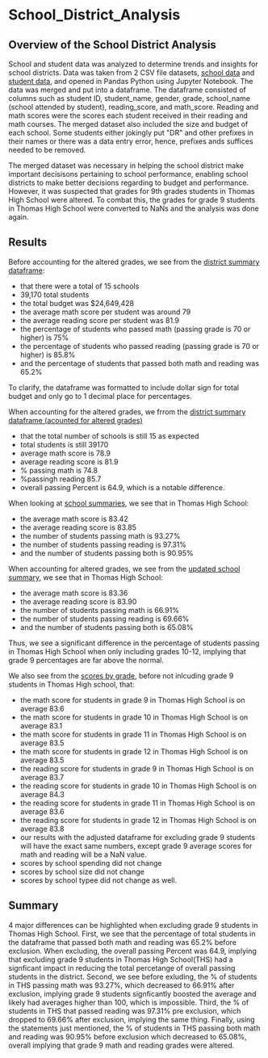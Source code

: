 # School_District_Analysis

## Overview of the School District Analysis
School and student data was analyzed to determine trends and insights for school districts. Data was taken from 2 CSV file datasets, [school data](https://github.com/MuddassirR/School_District_Analysis/blob/main/schools_complete.csv) and [student data](https://github.com/MuddassirR/School_District_Analysis/blob/main/students_complete.csv), and opened in Pandas Python using Jupyter Notebook. The data was merged and put into a dataframe. The dataframe consisted of columns such as student ID, student_name, gender, grade, school_name (school attended by student), reading_score, and math_score. Reading and math scores were the scores each student received in their reading and math courses. The merged dataset also included the size and budget of each school. Some students either jokingly put "DR" and other prefixes in their names or there was a data entry error, hence, prefixes ands suffices needed to be removed.

The merged dataset was necessary in helping the school district make important decisisons pertaining to school performance, enabling school districts to make better decisions regarding to budget and performance. However, it was suspected that grades for 9th grades students in Thomas High School were altered. To combat this, the grades for grade 9 students in Thomas High School were converted to NaNs and the analysis was done again.
  
## Results
Before accounting for the altered grades, we see from the [district summary dataframe](https://github.com/MuddassirR/School_District_Analysis/blob/main/district_summary.png):
- that there were a total of 15 schools
- 39,170 total students
- the total budget was $24,649,428
- the average math score per student was around 79
- the average reading score per student was 81.9
- the percentage of students who passed math (passing grade is 70 or higher) is 75%
- the percentage of students who passed reading (passing grade is 70 or higher) is 85.8%
- and the percentage of students that passed both math and reading was 65.2%

To clarify, the dataframe was formatted to include dollar sign for total budget and only go to 1 decimal place for percentages.

When accounting for the altered grades, we frrom the [district summary dataframe (acounted for altered grades)](https://github.com/MuddassirR/School_District_Analysis/blob/main/district_summary_accounted.png)
- that the total number of schools is still 15 as expected
- total students is still 39170
- average math score is 78.9
- average reading score is 81.9
- % passing math is 74.8
- %passingh reading 85.7
- overall passing Percent is 64.9, which is a notable difference. 

When looking at [school summaries](https://github.com/MuddassirR/School_District_Analysis/blob/main/school_summary.png), we see that in Thomas High School:
- the average math score is 83.42
- the average reading score is 83.85
- the number of students passing math is 93.27%
- the number of students passing reading is 97.31%
- and the number of students passing both is 90.95%

When accounting for altered grades, we see from the [updated school summary](https://github.com/MuddassirR/School_District_Analysis/blob/main/school_summary_accounted.png), we see that in Thomas High School:
- the average math score is 83.36
- the average reading score is 83.90
- the number of students passing math is 66.91%
- the number of students passing reading is 69.66%
- and the number of students passing both is 65.08%

Thus, we see a significant difference in the percentage of students passing in Thomas High School when only including grades 10-12, implying that grade 9 percentages are far above the normal.

We also see from the [scores by grade](https://github.com/MuddassirR/School_District_Analysis/blob/main/scores_by_grade.png), before not inlcuding grade 9 students in Thomas High school, that:
- the math score for students in grade 9 in Thomas High School is on average 83.6
- the math score for students in grade 10 in Thomas High School is on average 83.1
- the math score for students in grade 11 in Thomas High School is on average 83.5
- the math score for students in grade 12 in Thomas High School is on average 83.5
- the reading score for students in grade 9 in Thomas High School is on average 83.7
- the reading score for students in grade 10 in Thomas High School is on average 84.3
- the reading score for students in grade 11 in Thomas High School is on average 83.6
- the reading score for students in grade 12 in Thomas High School is on average 83.8
- our results with the adjusted dataframe for excluding grade 9 students will have the exact same numbers, except grade 9 average scores for math and reading will be a NaN value.
- scores by school spending did not change
- scores by school size did not change 
- scores by school typee did not change as well.


## Summary
4 major differences can be highlighted when excluding grade 9 students in Thomas High School. First, we see that the percentage of total students in the dataframe that passed both math and reading was 65.2% before exclusion. When excluding, the overall passing Percent was 64.9, implying that excluding grade 9 students in Thomas High School(THS) had a signficant impact in reducing the total percetange of overall passing students in the district. Second, we see before exluding, the % of students in THS passing math was 93.27%, which decreased to 66.91% after exclusion, implying grade 9 students signficantly boosted the average and likely had averages higher than 100, which is impossible. Third, the % of students in THS that passed reading was 97.31% pre exclusion, which dropped to 69.66% after exclusion, implying the same thing. Finally, using the statements just mentioned, the % of students in THS passing both math and reading was 90.95% before exclusion which decreased to 65.08%, overall implying that grade 9 math and reading grades were altered. 



